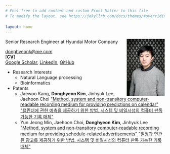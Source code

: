 ```yaml
---
# Feel free to add content and custom Front Matter to this file.
# To modify the layout, see https://jekyllrb.com/docs/themes/#overriding-theme-defaults

layout: home
---
```

<img align="right" width="120" height="180" src="/donghyeon_kim.jpg">Senior Research Engineer at Hyundai Motor Company 
 
[donghyeonk@me.com](mailto:donghyeonk@me.com)  
[[__CV__]](/CV.pdf)  
[Google Scholar](https://scholar.google.co.kr/citations?user=xXtpg50AAAAJ&hl=en), [LinkedIn](https://www.linkedin.com/in/donghyeonk/), [GitHub](https://github.com/donghyeonk)
* Research Interests
    * Natural Language processing
    * Bioinformatics
* Patents
    * Jaewoo Kang, **Donghyeon Kim**, Jinhyuk Lee, Jaehoon Choi ["Method, system and non-transitory computer-readable recording medium for providing predictions on calendar"](https://patents.google.com/patent/US20180174108A1/) ["캘린더에 관한 예측을 제공하기 위한 방법, 시스템 및 비일시성의 컴퓨터 판독 가능한 기록 매체"](https://patents.google.com/patent/KR20180070912A/)
    * Yun Jeong Min, Jaehoon Choi, **Donghyeon Kim**, Jinhyuk Lee ["Method, system and non-transitory computer-readable recording medium for providing schedule-related advertisements"](https://patents.google.com/patent/US20180174191A1/) ["일정과 연관된 광고를 제공하기 위한 방법, 시스템 및 비일시성의 컴퓨터 판독 가능한 기록 매체"](https://patents.google.com/patent/KR20180070921A/)
